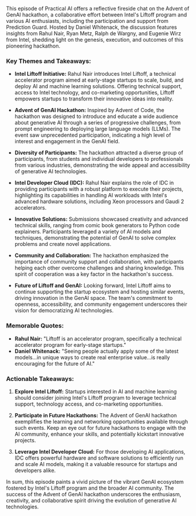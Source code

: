 This episode of Practical AI offers a reflective fireside chat on the Advent of GenAI hackathon, a collaborative effort between Intel's Liftoff program and various AI enthusiasts, including the participation and support from Prediction Guard. Hosted by Daniel Whitenack, the discussion features insights from Rahul Nair, Ryan Metz, Ralph de Wargny, and Eugenie Wirz from Intel, shedding light on the genesis, execution, and outcomes of this pioneering hackathon.

### Key Themes and Takeaways:

- **Intel Liftoff Initiative:** Rahul Nair introduces Intel Liftoff, a technical accelerator program aimed at early-stage startups to scale, build, and deploy AI and machine learning solutions. Offering technical support, access to Intel technology, and co-marketing opportunities, Liftoff empowers startups to transform their innovative ideas into reality.

- **Advent of GenAI Hackathon:** Inspired by Advent of Code, the hackathon was designed to introduce and educate a wide audience about generative AI through a series of progressive challenges, from prompt engineering to deploying large language models (LLMs). The event saw unprecedented participation, indicating a high level of interest and engagement in the GenAI field.

- **Diversity of Participants:** The hackathon attracted a diverse group of participants, from students and individual developers to professionals from various industries, demonstrating the wide appeal and accessibility of generative AI technologies.

- **Intel Developer Cloud (IDC):** Rahul Nair explains the role of IDC in providing participants with a robust platform to execute their projects, highlighting its capabilities in handling AI workloads with Intel's advanced hardware solutions, including Xeon processors and Gaudi 2 accelerators.

- **Innovative Solutions:** Submissions showcased creativity and advanced technical skills, ranging from comic book generators to Python code explainers. Participants leveraged a variety of AI models and techniques, demonstrating the potential of GenAI to solve complex problems and create novel applications.

- **Community and Collaboration:** The hackathon emphasized the importance of community support and collaboration, with participants helping each other overcome challenges and sharing knowledge. This spirit of cooperation was a key factor in the hackathon's success.

- **Future of Liftoff and GenAI:** Looking forward, Intel Liftoff aims to continue supporting the startup ecosystem and hosting similar events, driving innovation in the GenAI space. The team's commitment to openness, accessibility, and community engagement underscores their vision for democratizing AI technologies.

### Memorable Quotes:

- **Rahul Nair:** "Liftoff is an accelerator program, specifically a technical accelerator program for early-stage startups."
- **Daniel Whitenack:** "Seeing people actually apply some of the latest models...in unique ways to create real enterprise value...is really encouraging for the future of AI."

### Actionable Takeaways:

1. **Explore Intel Liftoff:** Startups interested in AI and machine learning should consider joining Intel's Liftoff program to leverage technical support, technology access, and co-marketing opportunities.

2. **Participate in Future Hackathons:** The Advent of GenAI hackathon exemplifies the learning and networking opportunities available through such events. Keep an eye out for future hackathons to engage with the AI community, enhance your skills, and potentially kickstart innovative projects.

3. **Leverage Intel Developer Cloud:** For those developing AI applications, IDC offers powerful hardware and software solutions to efficiently run and scale AI models, making it a valuable resource for startups and developers alike.

In sum, this episode paints a vivid picture of the vibrant GenAI ecosystem fostered by Intel's Liftoff program and the broader AI community. The success of the Advent of GenAI hackathon underscores the enthusiasm, creativity, and collaborative spirit driving the evolution of generative AI technologies.
